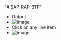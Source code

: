 "# SAP-RAP-BTP" 
- Output
- ![image](https://github.com/PANKAJ-DEV-IND/SAP-RAP-BTP/assets/33324888/ebc6304e-7b6e-4897-b3ad-f63044d77e7c)
- Click on any line item
- ![image](https://github.com/PANKAJ-DEV-IND/SAP-RAP-BTP/assets/33324888/31015c52-d9d3-4ecf-b48e-e1556baa6518)


